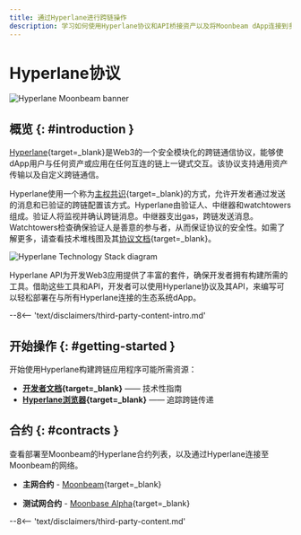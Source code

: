 ```yaml
---
title: 通过Hyperlane进行跨链操作
description: 学习如何使用Hyperlane协议和API桥接资产以及将Moonbeam dApp连接到多个区块链上的资产和功能的其他方法。
---
```


# Hyperlane协议

![Hyperlane Moonbeam banner](/images/builders/integrations/bridges/hyperlane/hyperlane-banner.png)

## 概览 {: #introduction }

[Hyperlane](https://hyperlane.xyz){target=_blank}是Web3的一个安全模块化的跨链通信协议，能够使dApp用户与任何资产或应用在任何互连的链上一键式交互。该协议支持通用资产传输以及自定义跨链通信。

Hyperlane使用一个称为[主权共识](https://docs.hyperlane.xyz/hyperlane-docs-1/protocol/security/sovereign-consensus){target=_blank}的方式，允许开发者通过发送的消息和已验证的跨链配置该方式。Hyperlane由验证人、中继器和watchtowers组成。验证人将监视并确认跨链消息。中继器支出gas，跨链发送消息。Watchtowers检查确保验证人是善意的参与者，从而保证协议的安全性。如需了解更多，请查看技术堆栈图及其[协议文档](https://docs.hyperlane.xyz/hyperlane-docs-1/protocol/overview){target=_blank}。

![Hyperlane Technology Stack diagram](/images/builders/integrations/bridges/hyperlane/hyperlane-1.png)

Hyperlane API为开发Web3应用提供了丰富的套件，确保开发者拥有构建所需的工具。借助这些工具和API，开发者可以使用Hyperlane协议及其API，来编写可以轻松部署在与所有Hyperlane连接的生态系统dApp。

--8<-- 'text/disclaimers/third-party-content-intro.md'

## 开始操作 {: #getting-started }

开始使用Hyperlane构建跨链应用程序可能所需资源：

- **[开发者文档](https://docs.hyperlane.xyz/hyperlane-docs-1/introduction/readme){target=_blank}** —— 技术性指南
- **[Hyperlane浏览器](https://explorer.hyperlane.xyz/){target=_blank}** —— 追踪跨链传递

## 合约 {: #contracts }

查看部署至Moonbeam的Hyperlane合约列表，以及通过Hyperlane连接至Moonbeam的网络。

- **主网合约** - [Moonbeam](https://docs.hyperlane.xyz/hyperlane-docs-1/developers-faq-and-troubleshooting/addresses#mainnet){target=_blank}

- **测试网合约** - [Moonbase Alpha](https://docs.hyperlane.xyz/hyperlane-docs-1/developers-faq-and-troubleshooting/addresses#testnet2){target=_blank}

--8<-- 'text/disclaimers/third-party-content.md'